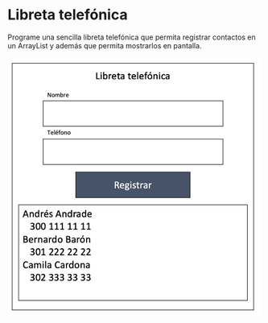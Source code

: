 # Libreta telefónica
Programe una sencilla libreta telefónica que permita registrar contactos en un ArrayList y además que permita mostrarlos en pantalla.

<img src="https://github.com/Domiciano/APII-221/raw/master/Semana%203/image.png">